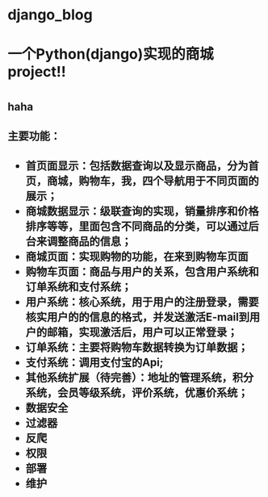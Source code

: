 # django_blog
<h1>一个Python(django)实现的商城project!!<h1>
<h2>haha<h2>

<div>
  <h4>主要功能：<h4>
<ul>
  <li>首页面显示：包括数据查询以及显示商品，分为首页，商城，购物车，我，四个导航用于不同页面的展示；</li>  
  <li>商城数据显示：级联查询的实现，销量排序和价格排序等等，里面包含不同商品的分类，可以通过后台来调整商品的信息； </li>  
  <li>商城页面：实现购物的功能，在来到购物车页面</li>  
  <li>购物车页面：商品与用户的关系，包含用户系统和订单系统和支付系统；</li>  
  <li>用户系统：核心系统，用于用户的注册登录，需要核实用户的的信息的格式，并发送激活E-mail到用户的邮箱，实现激活后，用户可以正常登录；</li>  
  <li>订单系统：主要将购物车数据转换为订单数据；</li>
  <li>支付系统：调用支付宝的Api;</li>
  <li>其他系统扩展（待完善）：地址的管理系统，积分系统，会员等级系统，评价系统，优惠价系统；</li>
  <li>数据安全</li>
   <li>过滤器</li> 
   <li>反爬</li>
  <li>权限</li>
   <li>部署</li>
   <li>维护</li>
</ul>
</div>
